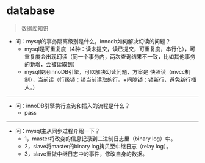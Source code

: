 # database
> 数据库知识
>
- 问：mysql的事务隔离级别是什么，innodb如何解决幻读的问题？
    - mysql是可重复度（4种：读未提交，读已提交，可重复度，串行化），可重复度会出现幻读（同一个事务内，两次查询结果不一致，比如其他事务的新增，会被读取到）
    - mysql使用innoDB引擎，可以解决幻读问题，方案是 快照读（mvcc机制），当前读（行级锁：锁当前读取的行。+间隙锁：锁新行，避免新行插入。）
---
- 问：innoDB引擎执行查询和插入的流程是什么？
    - pass
---
- 问：mysql主从同步过程介绍一下？
  - 1，master将改变的信息记录到二进制日志里（binary log）中。
  - 2，slave将master的binary log拷贝至中继日志（relay log）。
  - 3，slave重做中继日志中的事件，修改自身的数据。